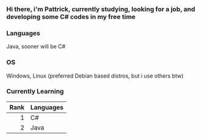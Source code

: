 ### Hi there, i'm Pattrick, currently studying, looking for a job, and developing some C# codes in my free time

### Languages 

Java, sooner will be C#

### OS

Windows, Linux (preferred Debian based distros, but i use others btw)

### Currently Learning

| Rank | Languages |
|-----:|-----------|
|     1| C#        |
|     2| Java      |




<!--
**pattrickn0/pattrickn0** is a ✨ _special_ ✨ repository because its `README.md` (this file) appears on your GitHub profile.

Here are some ideas to get you started:

- 🔭 I’m currently working on ...
- 🌱 I’m currently learning ...
- 👯 I’m looking to collaborate on ...
- 🤔 I’m looking for help with ...
- 💬 Ask me about ...
- 📫 How to reach me: ...
- 😄 Pronouns: ...
- ⚡ Fun fact: ...
-->
